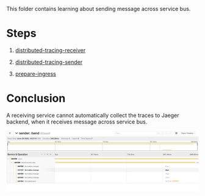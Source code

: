This folder contains learning about sending message across service bus.

# Steps

1. [distributed-tracing-receiver](https://github.com/xuyuji9000/distributed-tracing-receiver)

2. [distributed-tracing-sender](https://github.com/xuyuji9000/distributed-tracing-sender)

3. [prepare-ingress](./3-prepare-ingress/Readme.md)

# Conclusion 

A receiving service cannot automatically collect the traces to Jaeger backend, when it receives message across service bus.

![Only sender service showed up](./images/Screen%20Shot%202022-06-29%20at%204.58.29%20PM.png)